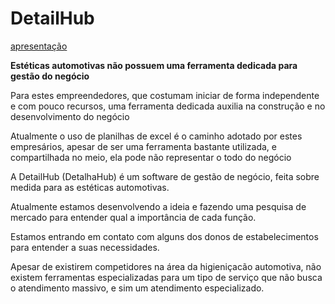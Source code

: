 # DetailHub
[apresentação](https://www.canva.com/design/DAFapBKpwS8/nDqe0BKl0hHFdVqLyjwX_g/view?utm_content=DAFapBKpwS8&utm_campaign=designshare&utm_medium=link2&utm_source=uniquelinks&utlId=h5fe1584761)

**Estéticas automotivas não possuem uma ferramenta dedicada para gestão do negócio**

Para estes empreendedores, que costumam iniciar de forma independente e com pouco recursos, uma ferramenta dedicada auxilia na construção e no desenvolvimento do negócio

Atualmente o uso de planilhas de excel é o caminho adotado por estes empresários, apesar de ser uma ferramenta bastante utilizada, e compartilhada no meio, ela pode não representar o todo do negócio

A DetailHub (DetalhaHub) é um software de gestão de negócio, feita sobre medida para as estéticas automotivas.

Atualmente estamos desenvolvendo a ideia e fazendo uma pesquisa de mercado para entender qual a importância de cada função.

Estamos entrando em contato com alguns dos donos de estabelecimentos para entender a suas necessidades.

Apesar de existirem competidores na área da higieniçacão automotiva, não existem ferramentas especializadas para um tipo de serviço que não busca o atendimento massivo, e sim um atendimento especializado.
